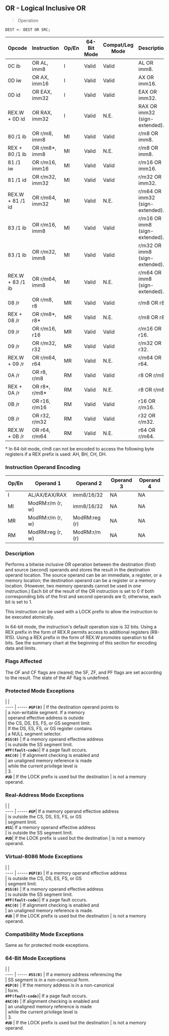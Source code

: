 ## OR - Logical Inclusive OR

> Operation

``` slim
DEST <- DEST OR SRC;

```

 Opcode          | Instruction    | Op/En| 64-Bit Mode| Compat/Leg Mode| Description                    
 ---  | --- | --- | --- | --- | ---
 0C ib           | OR AL, imm8    | I    | Valid      | Valid          | AL OR imm8.                    
 0D iw           | OR AX, imm16   | I    | Valid      | Valid          | AX OR imm16.                   
 0D id           | OR EAX, imm32  | I    | Valid      | Valid          | EAX OR imm32.                  
 REX.W + 0D id   | OR RAX, imm32  | I    | Valid      | N.E.           | RAX OR imm32 (sign-extended).  
 80 /1 ib        | OR r/m8, imm8  | MI   | Valid      | Valid          | r/m8 OR imm8.                  
 REX + 80 /1 ib  | OR r/m8*, imm8 | MI   | Valid      | N.E.           | r/m8 OR imm8.                  
 81 /1 iw        | OR r/m16, imm16| MI   | Valid      | Valid          | r/m16 OR imm16.                
 81 /1 id        | OR r/m32, imm32| MI   | Valid      | Valid          | r/m32 OR imm32.                
 REX.W + 81 /1 id| OR r/m64, imm32| MI   | Valid      | N.E.           | r/m64 OR imm32 (sign-extended).
 83 /1 ib        | OR r/m16, imm8 | MI   | Valid      | Valid          | r/m16 OR imm8 (sign-extended). 
 83 /1 ib        | OR r/m32, imm8 | MI   | Valid      | Valid          | r/m32 OR imm8 (sign-extended). 
 REX.W + 83 /1 ib| OR r/m64, imm8 | MI   | Valid      | N.E.           | r/m64 OR imm8 (sign-extended). 
 08 /r           | OR r/m8, r8    | MR   | Valid      | Valid          | r/m8 OR r8.                    
 REX + 08 /r     | OR r/m8*, r8*  | MR   | Valid      | N.E.           | r/m8 OR r8.                    
 09 /r           | OR r/m16, r16  | MR   | Valid      | Valid          | r/m16 OR r16.                  
 09 /r           | OR r/m32, r32  | MR   | Valid      | Valid          | r/m32 OR r32.                  
 REX.W + 09 /r   | OR r/m64, r64  | MR   | Valid      | N.E.           | r/m64 OR r64.                  
 0A /r           | OR r8, r/m8    | RM   | Valid      | Valid          | r8 OR r/m8.                    
 REX + 0A /r     | OR r8*, r/m8*  | RM   | Valid      | N.E.           | r8 OR r/m8.                    
 0B /r           | OR r16, r/m16  | RM   | Valid      | Valid          | r16 OR r/m16.                  
 0B /r           | OR r32, r/m32  | RM   | Valid      | Valid          | r32 OR r/m32.                  
 REX.W + 0B /r   | OR r64, r/m64  | RM   | Valid      | N.E.           | r64 OR r/m64.                  
<aside class="notification">
* In 64-bit mode, r/m8 can not be encoded to access the following byte
registers if a REX prefix is used: AH, BH, CH, DH.
</aside>


### Instruction Operand Encoding
 Op/En| Operand 1       | Operand 2    | Operand 3| Operand 4
 ---  | --- | --- | --- | ---
 I    | AL/AX/EAX/RAX   | imm8/16/32   | NA       | NA       
 MI   | ModRM:r/m (r, w)| imm8/16/32   | NA       | NA       
 MR   | ModRM:r/m (r, w)| ModRM:reg (r)| NA       | NA       
 RM   | ModRM:reg (r, w)| ModRM:r/m (r)| NA       | NA       

### Description
Performs a bitwise inclusive OR operation between the destination (first) and
source (second) operands and stores the result in the destination operand location.
The source operand can be an immediate, a register, or a memory location; the
destination operand can be a register or a memory location. (However, two memory
operands cannot be used in one instruction.) Each bit of the result of the OR
instruction is set to 0 if both corresponding bits of the first and second operands
are 0; otherwise, each bit is set to 1.

This instruction can be used with a LOCK prefix to allow the instruction to
be executed atomically.

In 64-bit mode, the instruction's default operation size is 32 bits. Using a
REX prefix in the form of REX.R permits access to additional registers (R8-R15).
Using a REX prefix in the form of REX.W promotes operation to 64 bits. See the
summary chart at the beginning of this section for encoding data and limits.



### Flags Affected
The OF and CF flags are cleared; the SF, ZF, and PF flags are set according
to the result. The state of the AF flag is undefined.


### Protected Mode Exceptions
   | |  
---- | -----
 **``#GP(0)``**         | If the destination operand points to          
                | a non-writable segment. If a memory           
                | operand effective address is outside          
                | the CS, DS, ES, FS, or GS segment limit.      
                | If the DS, ES, FS, or GS register contains    
                | a NULL segment selector.                      
 **``#SS(0)``**         | If a memory operand effective address         
                | is outside the SS segment limit.              
 **``#PF(fault-code)``**| If a page fault occurs.                       
 **``#AC(0)``**         | If alignment checking is enabled and          
                | an unaligned memory reference is made         
                | while the current privilege level is          
                | 3.                                            
 **``#UD``**            | If the LOCK prefix is used but the destination
                | is not a memory operand.                      

### Real-Address Mode Exceptions
   | |  
---- | -----
 **``#GP``**| If a memory operand effective address         
    | is outside the CS, DS, ES, FS, or GS          
    | segment limit.                                
 **``#SS``**| If a memory operand effective address         
    | is outside the SS segment limit.              
 **``#UD``**| If the LOCK prefix is used but the destination
    | is not a memory operand.                      

### Virtual-8086 Mode Exceptions
   | |  
---- | -----
 **``#GP(0)``**         | If a memory operand effective address         
                | is outside the CS, DS, ES, FS, or GS          
                | segment limit.                                
 **``#SS(0)``**         | If a memory operand effective address         
                | is outside the SS segment limit.              
 **``#PF(fault-code)``**| If a page fault occurs.                       
 **``#AC(0)``**         | If alignment checking is enabled and          
                | an unaligned memory reference is made.        
 **``#UD``**            | If the LOCK prefix is used but the destination
                | is not a memory operand.                      

### Compatibility Mode Exceptions
Same as for protected mode exceptions.


### 64-Bit Mode Exceptions
   | |  
---- | -----
 **``#SS(0)``**         | If a memory address referencing the           
                | SS segment is in a non-canonical form.        
 **``#GP(0)``**         | If the memory address is in a non-canonical   
                | form.                                         
 **``#PF(fault-code)``**| If a page fault occurs.                       
 **``#AC(0)``**         | If alignment checking is enabled and          
                | an unaligned memory reference is made         
                | while the current privilege level is          
                | 3.                                            
 **``#UD``**            | If the LOCK prefix is used but the destination
                | is not a memory operand.                      
